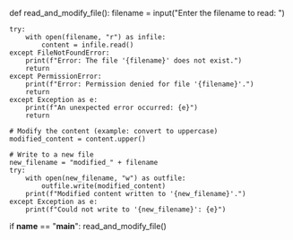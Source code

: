 def read_and_modify_file():
    filename = input("Enter the filename to read: ")

    try:
        with open(filename, "r") as infile:
            content = infile.read()
    except FileNotFoundError:
        print(f"Error: The file '{filename}' does not exist.")
        return
    except PermissionError:
        print(f"Error: Permission denied for file '{filename}'.")
        return
    except Exception as e:
        print(f"An unexpected error occurred: {e}")
        return

    # Modify the content (example: convert to uppercase)
    modified_content = content.upper()

    # Write to a new file
    new_filename = "modified_" + filename
    try:
        with open(new_filename, "w") as outfile:
            outfile.write(modified_content)
        print(f"Modified content written to '{new_filename}'.")
    except Exception as e:
        print(f"Could not write to '{new_filename}': {e}")

if __name__ == "__main__":
    read_and_modify_file()
